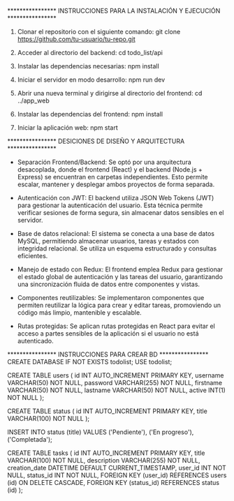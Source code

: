 ****************  INSTRUCCIONES PARA LA INSTALACIÓN Y EJECUCIÓN  ****************

1. Clonar el repositorio con el siguiente comando:
   git clone https://github.com/tu-usuario/tu-repo.git

2. Acceder al directorio del backend:
   cd todo_list/api

3. Instalar las dependencias necesarias:
   npm install

4. Iniciar el servidor en modo desarrollo:
   npm run dev

5. Abrir una nueva terminal y dirigirse al directorio del frontend:
   cd ../app_web

6. Instalar las dependencias del frontend:
   npm install

7. Iniciar la aplicación web:
   npm start


****************  DESICIONES DE DISEÑO Y ARQUITECTURA  ****************

- Separación Frontend/Backend: 
  Se optó por una arquitectura desacoplada, donde el frontend (React) y el backend (Node.js + Express) se encuentran en carpetas independientes. Esto permite escalar, mantener y desplegar ambos proyectos de forma separada.

- Autenticación con JWT:
  El backend utiliza JSON Web Tokens (JWT) para gestionar la autenticación del usuario. Esta técnica permite verificar sesiones de forma segura, sin almacenar datos sensibles en el servidor.

- Base de datos relacional:
  El sistema se conecta a una base de datos MySQL, permitiendo almacenar usuarios, tareas y estados con integridad relacional. Se utiliza un esquema estructurado y consultas eficientes.

- Manejo de estado con Redux:
  El frontend emplea Redux para gestionar el estado global de autenticación y las tareas del usuario, garantizando una sincronización fluida de datos entre componentes y vistas.

- Componentes reutilizables:
  Se implementaron componentes que permiten reutilizar la lógica para crear y editar tareas, promoviendo un código más limpio, mantenible y escalable.

- Rutas protegidas:
  Se aplican rutas protegidas en React para evitar el acceso a partes sensibles de la aplicación si el usuario no está autenticado.



****************  INSTRUCCIONES PARA CREAR BD  ****************
CREATE DATABASE IF NOT EXISTS todolist;
USE todolist;

CREATE TABLE users (
  id INT AUTO_INCREMENT PRIMARY KEY,
  username VARCHAR(50) NOT NULL,
  password VARCHAR(255) NOT NULL,
  firstname VARCHAR(50) NOT NULL,
  lastname VARCHAR(50) NOT NULL,
  active INT(1) NOT NULL
);

CREATE TABLE status (
    id INT AUTO_INCREMENT PRIMARY KEY,
    title VARCHAR(100) NOT NULL
);

INSERT INTO status (title) VALUES 
('Pendiente'),
('En progreso'),
('Completada');

CREATE TABLE tasks (
    id INT AUTO_INCREMENT PRIMARY KEY,
    title VARCHAR(100) NOT NULL,
    description VARCHAR(255) NOT NULL,
    creation_date DATETIME DEFAULT CURRENT_TIMESTAMP,
    user_id INT NOT NULL,
    status_id INT NOT NULL,
    FOREIGN KEY (user_id) REFERENCES users (id) ON DELETE CASCADE,
    FOREIGN KEY (status_id) REFERENCES status (id)
);


